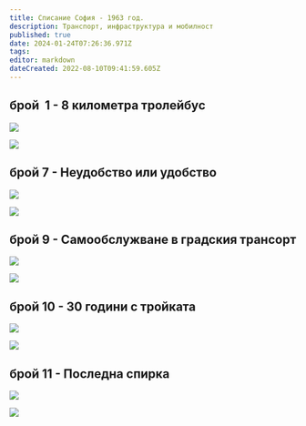 ```yaml
---
title: Списание София - 1963 год.
description: Транспорт, инфраструктура и мобилност
published: true
date: 2024-01-24T07:26:36.971Z
tags: 
editor: markdown
dateCreated: 2022-08-10T09:41:59.605Z
---
```


## брой  1 - 8 километра тролейбус

![](/литература/списания/софия/1963/sof_1963_kn1_0012-1.jpg)

![](/литература/списания/софия/1963/sof_1963_kn1_0013-1.jpg)

## брой 7 - Неудобство или удобство

![](/литература/списания/софия/1963/sof_1963_kn7_0012-1.jpg)

![](/литература/списания/софия/1963/sof_1963_kn7_0013-1.jpg)

## брой 9 - Самообслужване в градския трансорт

![](/литература/списания/софия/1963/sof_1963_kn9_0015-1.jpg)

![](/литература/списания/софия/1963/sof_1963_kn9_0016-1.jpg)

## брой 10 - 30 години с тройката

![](/литература/списания/софия/1963/sof_1963_kn10_0025-1.jpg)

![](/литература/списания/софия/1963/sof_1963_kn10_0026-1.jpg)

## брой 11 - Последна спирка

![](/литература/списания/софия/1963/sof_1963_kn11_0015-1.jpg)

![](/литература/списания/софия/1963/sof_1963_kn11_0016-1.jpg)